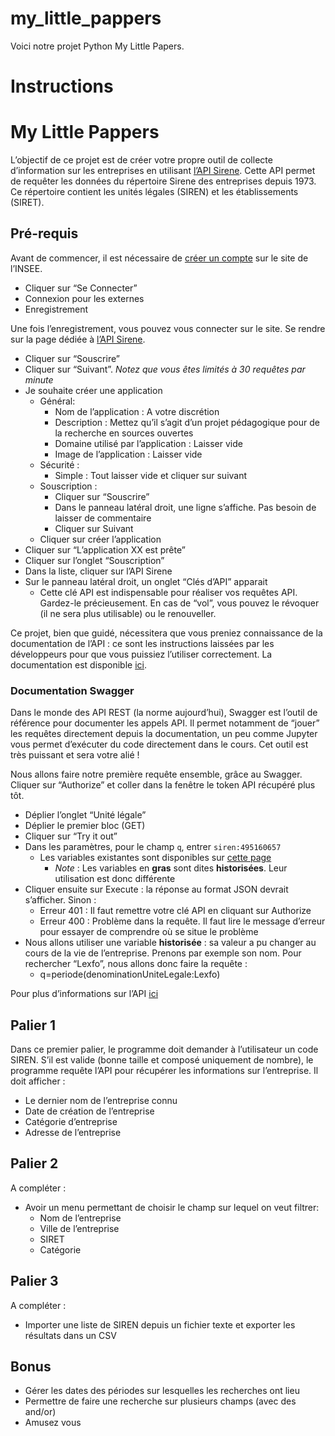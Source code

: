 # my_little_pappers

Voici notre projet Python My Little Papers.

# Instructions

My Little Pappers
=================

L’objectif de ce projet est de créer votre propre outil de collecte d’information sur les entreprises en utilisant [l’API Sirene](https://portail-api.insee.fr/catalog/api/2ba0e549-5587-3ef1-9082-99cd865de66f). Cette API permet de requêter les données du répertoire Sirene des entreprises depuis 1973. Ce répertoire contient les unités légales (SIREN) et les établissements (SIRET).

Pré-requis
----------

Avant de commencer, il est nécessaire de [créer un compte](https://portail-api.insee.fr/) sur le site de l’INSEE.

*   Cliquer sur “Se Connecter”
*   Connexion pour les externes
*   Enregistrement

Une fois l’enregistrement, vous pouvez vous connecter sur le site. Se rendre sur la page dédiée à [l’API Sirene](https://portail-api.insee.fr/catalog/api/2ba0e549-5587-3ef1-9082-99cd865de66f).

*   Cliquer sur “Souscrire”
*   Cliquer sur “Suivant”. _Notez que vous êtes limités à 30 requêtes par minute_
*   Je souhaite créer une application
    *   Général:
        *   Nom de l’application : A votre discrétion
        *   Description : Mettez qu’il s’agit d’un projet pédagogique pour de la recherche en sources ouvertes
        *   Domaine utilisé par l’application : Laisser vide
        *   Image de l’application : Laisser vide
    *   Sécurité :
        *   Simple : Tout laisser vide et cliquer sur suivant
    *   Souscription :
        *   Cliquer sur “Souscrire”
        *   Dans le panneau latéral droit, une ligne s’affiche. Pas besoin de laisser de commentaire
        *   Cliquer sur Suivant
    *   Cliquer sur créer l’application
*   Cliquer sur “L’application XX est prête”
*   Cliquer sur l’onglet “Souscription”
*   Dans la liste, cliquer sur l’API Sirene
*   Sur le panneau latéral droit, un onglet “Clés d’API” apparait
    *   Cette clé API est indispensable pour réaliser vos requêtes API. Gardez-le précieusement. En cas de “vol”, vous pouvez le révoquer (il ne sera plus utilisable) ou le renouveller.

Ce projet, bien que guidé, nécessitera que vous preniez connaissance de la documentation de l’API : ce sont les instructions laissées par les développeurs pour que vous puissiez l’utiliser correctement. La documentation est disponible [ici](https://portail-api.insee.fr/catalog/api/2ba0e549-5587-3ef1-9082-99cd865de66f/doc).

### Documentation Swagger

Dans le monde des API REST (la norme aujourd’hui), Swagger est l’outil de référence pour documenter les appels API. Il permet notamment de “jouer” les requêtes directement depuis la documentation, un peu comme Jupyter vous permet d’exécuter du code directement dans le cours. Cet outil est très puissant et sera votre alié !

Nous allons faire notre première requête ensemble, grâce au Swagger. Cliquer sur “Authorize” et coller dans la fenêtre le token API récupéré plus tôt.

*   Déplier l’onglet “Unité légale”
*   Déplier le premier bloc (GET)
*   Cliquer sur “Try it out”
*   Dans les paramètres, pour le champ `q`, entrer `siren:495160657`
    *   Les variables existantes sont disponibles sur [cette page](https://www.sirene.fr/static-resources/documentation/v_sommaire_311.htm#descvar)
        *   _Note_ : Les variables en **gras** sont dites **historisées**. Leur utilisation est donc différente
*   Cliquer ensuite sur Execute : la réponse au format JSON devrait s’afficher. Sinon :
    *   Erreur 401 : Il faut remettre votre clé API en cliquant sur Authorize
    *   Erreur 400 : Problème dans la requête. Il faut lire le message d’erreur pour essayer de comprendre où se situe le problème
*   Nous allons utiliser une variable **historisée** : sa valeur a pu changer au cours de la vie de l’entreprise. Prenons par exemple son nom. Pour rechercher “Lexfo”, nous allons donc faire la requête :
    *   q=periode(denominationUniteLegale:Lexfo)

Pour plus d’informations sur l’API [ici](https://www.sirene.fr/static-resources/documentation/sommaire_311.html)

Palier 1
--------

Dans ce premier palier, le programme doit demander à l’utilisateur un code SIREN. S’il est valide (bonne taille et composé uniquement de nombre), le programme requête l’API pour récupérer les informations sur l’entreprise. Il doit afficher :

*   Le dernier nom de l’entreprise connu
*   Date de création de l’entreprise
*   Catégorie d’entreprise
*   Adresse de l’entreprise

Palier 2
--------

A compléter :

*   Avoir un menu permettant de choisir le champ sur lequel on veut filtrer:
    *   Nom de l’entreprise
    *   Ville de l’entreprise
    *   SIRET
    *   Catégorie

Palier 3
--------

A compléter :

*   Importer une liste de SIREN depuis un fichier texte et exporter les résultats dans un CSV

Bonus
-----

*   Gérer les dates des périodes sur lesquelles les recherches ont lieu
*   Permettre de faire une recherche sur plusieurs champs (avec des and/or)
*   Amusez vous
